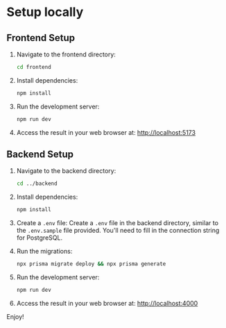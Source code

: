 # Setup locally

## Frontend Setup

1. Navigate to the frontend directory:
   ```bash
   cd frontend
   ```

2. Install dependencies:
   ```bash
   npm install
   ```

3. Run the development server:
   ```bash
   npm run dev
   ```

4. Access the result in your web browser at:
   [http://localhost:5173](http://localhost:5173)

## Backend Setup

1. Navigate to the backend directory:
   ```bash
   cd ../backend
   ```

2. Install dependencies:
   ```bash
   npm install
   ```

3. Create a `.env` file:
   Create a `.env` file in the backend directory, similar to the `.env.sample` file provided. You'll need to fill in the connection string for PostgreSQL.

4. Run the migrations:
    ```bash
   npx prisma migrate deploy && npx prisma generate
   ```

5. Run the development server:
   ```bash
   npm run dev
   ```

5. Access the result in your web browser at:
   [http://localhost:4000](http://localhost:4000)

Enjoy!
